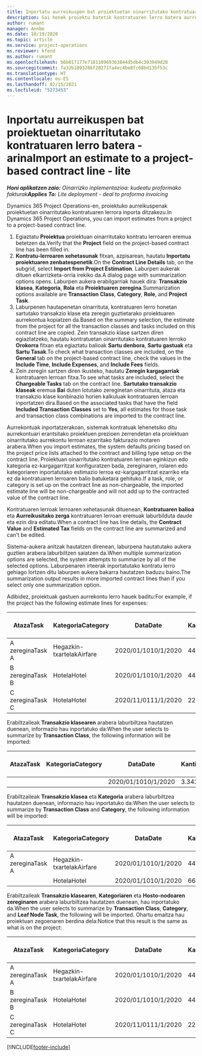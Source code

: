 ```yaml
---
title: Inportatu aurreikuspen bat proiektuetan oinarritutako kontratuaren lerro batera - arina
description: Gai honek proiektu batetik kontratuaren lerro batera aurreikuspenak finantza-inportatzeari buruzko informazioa eskaintzen du.
author: rumant
manager: Annbe
ms.date: 10/19/2020
ms.topic: article
ms.service: project-operations
ms.reviewer: kfend
ms.author: rumant
ms.openlocfilehash: b6b017177e718110969363844d5db4c393949d28
ms.sourcegitcommit: fa32b1893286f20271fa4ec4be8fc68bd135f53c
ms.translationtype: HT
ms.contentlocale: eu-ES
ms.lasthandoff: 02/15/2021
ms.locfileid: "5273453"
---
```

# <a name="import-an-estimate-to-a-project-based-contract-line---lite"></a><span data-ttu-id="f36d1-103">Inportatu aurreikuspen bat proiektuetan oinarritutako kontratuaren lerro batera - arina</span><span class="sxs-lookup"><span data-stu-id="f36d1-103">Import an estimate to a project-based contract line - lite</span></span>

<span data-ttu-id="f36d1-104">_**Honi aplikatzen zaio:** Oinarrizko inplementazioa: kudeatu proformako fakturak_</span><span class="sxs-lookup"><span data-stu-id="f36d1-104">_**Applies To:** Lite deployment - deal to proforma invoicing_</span></span>

<span data-ttu-id="f36d1-105">Dynamics 365 Project Operations-en, proiektuko aurreikuspenak proiektuetan oinarritutako kontratuaren lerrora inporta ditzakezu.</span><span class="sxs-lookup"><span data-stu-id="f36d1-105">In Dynamics 365 Project Operations, you can import estimates from a project to a project-based contract line.</span></span>

1. <span data-ttu-id="f36d1-106">Egiaztatu **Proiektua** proiektuan oinarritutako kontratu lerroaren eremua betetzen da.</span><span class="sxs-lookup"><span data-stu-id="f36d1-106">Verify that the **Project** field on the project-based contract line has been filled in.</span></span>
2. <span data-ttu-id="f36d1-107">**Kontratu-lerroaren xehetasunak** fitxan, azpisarean, hautatu **Inportatu proiektuaren zenbatespenetik**.</span><span class="sxs-lookup"><span data-stu-id="f36d1-107">On the **Contract Line Details** tab, on the subgrid, select **Import from Project Estimation**.</span></span> <span data-ttu-id="f36d1-108">Laburpen aukerak dituen elkarrizketa-orria irekiko da.</span><span class="sxs-lookup"><span data-stu-id="f36d1-108">A dialog page with summarization options opens.</span></span> <span data-ttu-id="f36d1-109">Laburpen aukera erabilgarriak hauek dira: **Transakzio klasea**, **Kategoria**, **Rola** eta **Proiektuaren zeregina**.</span><span class="sxs-lookup"><span data-stu-id="f36d1-109">Summarization options available are **Transaction Class**, **Category**, **Role**, and **Project Task**.</span></span>
3. <span data-ttu-id="f36d1-110">Laburpenen hautapenetan oinarrituta, kontratuaren lerro honetan sartutako transakzio klase eta zeregin guztietarako proiektuaren aurrekontua kopiatzen da.</span><span class="sxs-lookup"><span data-stu-id="f36d1-110">Based on the summary selection, the estimate from the project for all the transaction classes and tasks included on this contract line are copied.</span></span> <span data-ttu-id="f36d1-111">Zein transakzio klase sartzen diren egiaztatzeko, hautatu kontratuetan oinarritutako kontratuaren lerroko **Orokorra** fitxan eta egiaztatu balioak **Sartu denbora**, **Sartu gastuak** eta **Sartu Tasak**.</span><span class="sxs-lookup"><span data-stu-id="f36d1-111">To check what transaction classes are included, on the **General** tab on the project-based contract line, check the values in the **Include Time**, **Include Expenses**, and **Include Fees** fields.</span></span> 
4. <span data-ttu-id="f36d1-112">Zein zeregin sartzen diren ikusteko, hautatu **Zeregin kargagarriak** kontratuaren lerroan fitxa.</span><span class="sxs-lookup"><span data-stu-id="f36d1-112">To see what tasks are included, select the **Chargeable Tasks** tab on the contract line.</span></span> <span data-ttu-id="f36d1-113">**Sartutako transakzio klaseak** eremua **Bai** duten lotutako zereginetan oinarrituta, ataza eta transakzio klase konbinazio horien kalkuluak kontratuaren lerroan inportatzen dira.</span><span class="sxs-lookup"><span data-stu-id="f36d1-113">Based on the associated tasks that have the field **Included Transaction Classes** set to **Yes**, all estimates for those task and transaction class combinations are imported to the contract line.</span></span>

<span data-ttu-id="f36d1-114">Aurrekontuak inportatzerakoan, sistemak kontratuak lehenetsiko ditu aurrekontuari erantsitako proiektuen prezioen zerrendetan eta proiektuan oinarritutako aurrekontu lerroan ezarritako fakturazio motaren arabera.</span><span class="sxs-lookup"><span data-stu-id="f36d1-114">When you import estimates, the system defaults pricing based on the project price lists attached to the contract and billing type setup on the contract line.</span></span> <span data-ttu-id="f36d1-115">Proiektuan oinarritutako kontratuaren lerroan eginkizun edo kategoria ez-kargagarritzat konfiguratzen bada, zereginaren, rolaren edo kategoriaren inportatutako estimazio lerroa ez-kargagarritzat ezarriko eta ez da kontratuaren lerroaren balio batuketara gehituko.</span><span class="sxs-lookup"><span data-stu-id="f36d1-115">If a task, role, or category is set up on the contract line as non-chargeable, the imported estimate line will be non-chargeable and will not add up to the contracted value of the contract line.</span></span>

<span data-ttu-id="f36d1-116">Kontratuaren lerroak lerroaren xehetasunak dituenean, **Kontratuaren balioa** eta **Aurreikusitako zerga** kontratuaren lerroan eremuak laburbilduta daude eta ezin dira editatu.</span><span class="sxs-lookup"><span data-stu-id="f36d1-116">When a contract line has line details, the **Contract Value** and **Estimated Tax** fields on the contract line are summarized and can't be edited.</span></span>

<span data-ttu-id="f36d1-117">Sistema-aukera anitzak hautatzen direnean, laburpena hautatutako aukera guztien arabera laburbiltzen saiatzen da.</span><span class="sxs-lookup"><span data-stu-id="f36d1-117">When multiple summarization options are selected, the system attempts to summarize by all of the selected options.</span></span> <span data-ttu-id="f36d1-118">Laburpenaren irteerak inportatutako kontratu lerro gehiago lortzen ditu laburpen aukera bakarra hautatzen baduzu baino.</span><span class="sxs-lookup"><span data-stu-id="f36d1-118">The summarization output results in more imported contract lines than if you select only one summarization option.</span></span>

<span data-ttu-id="f36d1-119">Adibidez, proiektuak gastuen aurrekontu lerro hauek baditu:</span><span class="sxs-lookup"><span data-stu-id="f36d1-119">For example, if the project has the following estimate lines for expenses:</span></span>

| <span data-ttu-id="f36d1-120">Ataza</span><span class="sxs-lookup"><span data-stu-id="f36d1-120">Task</span></span> | <span data-ttu-id="f36d1-121">Kategoria</span><span class="sxs-lookup"><span data-stu-id="f36d1-121">Category</span></span> | <span data-ttu-id="f36d1-122">Data</span><span class="sxs-lookup"><span data-stu-id="f36d1-122">Date</span></span> | <span data-ttu-id="f36d1-123">Kantitatea</span><span class="sxs-lookup"><span data-stu-id="f36d1-123">Quantity</span></span> | <span data-ttu-id="f36d1-124">Unitate-prezioa</span><span class="sxs-lookup"><span data-stu-id="f36d1-124">Unit price</span></span> | <span data-ttu-id="f36d1-125">Kopurua</span><span class="sxs-lookup"><span data-stu-id="f36d1-125">Amount</span></span> |
| --- | --- | --- | --- | --- | --- |
| <span data-ttu-id="f36d1-126">A zeregina</span><span class="sxs-lookup"><span data-stu-id="f36d1-126">Task A</span></span> | <span data-ttu-id="f36d1-127">Hegazkin-txartelak</span><span class="sxs-lookup"><span data-stu-id="f36d1-127">Airfare</span></span> | <span data-ttu-id="f36d1-128">2020/01/10</span><span class="sxs-lookup"><span data-stu-id="f36d1-128">10/1/2020</span></span> | <span data-ttu-id="f36d1-129">4</span><span class="sxs-lookup"><span data-stu-id="f36d1-129">4</span></span> | <span data-ttu-id="f36d1-130">400</span><span class="sxs-lookup"><span data-stu-id="f36d1-130">400</span></span> | <span data-ttu-id="f36d1-131">1600</span><span class="sxs-lookup"><span data-stu-id="f36d1-131">1600</span></span> |
| <span data-ttu-id="f36d1-132">B zeregina</span><span class="sxs-lookup"><span data-stu-id="f36d1-132">Task B</span></span> | <span data-ttu-id="f36d1-133">Hotela</span><span class="sxs-lookup"><span data-stu-id="f36d1-133">Hotel</span></span> | <span data-ttu-id="f36d1-134">2020/01/10</span><span class="sxs-lookup"><span data-stu-id="f36d1-134">10/1/2020</span></span> | <span data-ttu-id="f36d1-135">4</span><span class="sxs-lookup"><span data-stu-id="f36d1-135">4</span></span> | <span data-ttu-id="f36d1-136">200</span><span class="sxs-lookup"><span data-stu-id="f36d1-136">200</span></span> | <span data-ttu-id="f36d1-137">800</span><span class="sxs-lookup"><span data-stu-id="f36d1-137">800</span></span> |
| <span data-ttu-id="f36d1-138">C zeregina</span><span class="sxs-lookup"><span data-stu-id="f36d1-138">Task C</span></span> | <span data-ttu-id="f36d1-139">Hotela</span><span class="sxs-lookup"><span data-stu-id="f36d1-139">Hotel</span></span> | <span data-ttu-id="f36d1-140">2020/11/01</span><span class="sxs-lookup"><span data-stu-id="f36d1-140">11/1/2020</span></span> | <span data-ttu-id="f36d1-141">2</span><span class="sxs-lookup"><span data-stu-id="f36d1-141">2</span></span> | <span data-ttu-id="f36d1-142">200</span><span class="sxs-lookup"><span data-stu-id="f36d1-142">200</span></span> | <span data-ttu-id="f36d1-143">400</span><span class="sxs-lookup"><span data-stu-id="f36d1-143">400</span></span> |

<span data-ttu-id="f36d1-144">Erabiltzaileak **Transakzio klasearen** arabera laburbiltzea hautatzen duenean, informazio hau inportatuko da:</span><span class="sxs-lookup"><span data-stu-id="f36d1-144">When the user selects to summarize by **Transaction Class**, the following information will be imported:</span></span>

| <span data-ttu-id="f36d1-145">Ataza</span><span class="sxs-lookup"><span data-stu-id="f36d1-145">Task</span></span> | <span data-ttu-id="f36d1-146">Kategoria</span><span class="sxs-lookup"><span data-stu-id="f36d1-146">Category</span></span> | <span data-ttu-id="f36d1-147">Data</span><span class="sxs-lookup"><span data-stu-id="f36d1-147">Date</span></span> | <span data-ttu-id="f36d1-148">Kantitatea</span><span class="sxs-lookup"><span data-stu-id="f36d1-148">Quantity</span></span> | <span data-ttu-id="f36d1-149">Unitate-prezioa</span><span class="sxs-lookup"><span data-stu-id="f36d1-149">Unit price</span></span> | <span data-ttu-id="f36d1-150">Kopurua</span><span class="sxs-lookup"><span data-stu-id="f36d1-150">Amount</span></span> |
| --- | --- | --- | --- | --- | --- |
| &nbsp; | &nbsp; | <span data-ttu-id="f36d1-151">2020/01/10</span><span class="sxs-lookup"><span data-stu-id="f36d1-151">10/1/2020</span></span> | <span data-ttu-id="f36d1-152">3.34</span><span class="sxs-lookup"><span data-stu-id="f36d1-152">3.34</span></span> | <span data-ttu-id="f36d1-153">840</span><span class="sxs-lookup"><span data-stu-id="f36d1-153">840</span></span> | <span data-ttu-id="f36d1-154">2800</span><span class="sxs-lookup"><span data-stu-id="f36d1-154">2800</span></span> |

<span data-ttu-id="f36d1-155">Erabiltzaileak **Transakzio klasea** eta **Kategoria** arabera laburbiltzea hautatzen duenean, informazio hau inportatuko da:</span><span class="sxs-lookup"><span data-stu-id="f36d1-155">When the user selects to summarize by **Transaction Class** and **Category**, the following information will be imported:</span></span>

| <span data-ttu-id="f36d1-156">Ataza</span><span class="sxs-lookup"><span data-stu-id="f36d1-156">Task</span></span> | <span data-ttu-id="f36d1-157">Kategoria</span><span class="sxs-lookup"><span data-stu-id="f36d1-157">Category</span></span> | <span data-ttu-id="f36d1-158">Data</span><span class="sxs-lookup"><span data-stu-id="f36d1-158">Date</span></span> | <span data-ttu-id="f36d1-159">Kantitatea</span><span class="sxs-lookup"><span data-stu-id="f36d1-159">Quantity</span></span> | <span data-ttu-id="f36d1-160">Unitate-prezioa</span><span class="sxs-lookup"><span data-stu-id="f36d1-160">Unit price</span></span> | <span data-ttu-id="f36d1-161">Kopurua</span><span class="sxs-lookup"><span data-stu-id="f36d1-161">Amount</span></span> |
| --- | --- | --- | --- | --- | --- |
| <span data-ttu-id="f36d1-162">A zeregina</span><span class="sxs-lookup"><span data-stu-id="f36d1-162">Task A</span></span> | <span data-ttu-id="f36d1-163">Hegazkin-txartelak</span><span class="sxs-lookup"><span data-stu-id="f36d1-163">Airfare</span></span> | <span data-ttu-id="f36d1-164">2020/01/10</span><span class="sxs-lookup"><span data-stu-id="f36d1-164">10/1/2020</span></span> | <span data-ttu-id="f36d1-165">4</span><span class="sxs-lookup"><span data-stu-id="f36d1-165">4</span></span> | <span data-ttu-id="f36d1-166">400</span><span class="sxs-lookup"><span data-stu-id="f36d1-166">400</span></span> | <span data-ttu-id="f36d1-167">1600</span><span class="sxs-lookup"><span data-stu-id="f36d1-167">1600</span></span> |
| &nbsp;| <span data-ttu-id="f36d1-168">Hotela</span><span class="sxs-lookup"><span data-stu-id="f36d1-168">Hotel</span></span> | <span data-ttu-id="f36d1-169">2020/01/10</span><span class="sxs-lookup"><span data-stu-id="f36d1-169">10/1/2020</span></span> | <span data-ttu-id="f36d1-170">6</span><span class="sxs-lookup"><span data-stu-id="f36d1-170">6</span></span> | <span data-ttu-id="f36d1-171">200</span><span class="sxs-lookup"><span data-stu-id="f36d1-171">200</span></span> | <span data-ttu-id="f36d1-172">1200</span><span class="sxs-lookup"><span data-stu-id="f36d1-172">1200</span></span> |

<span data-ttu-id="f36d1-173">Erabiltzaileak **Transakzio klasearen**, **Kategoriaren** eta **Hosto-nodoaren zereginaren** arabera laburbiltzea hautatzen duenean, hau inportatuko da.</span><span class="sxs-lookup"><span data-stu-id="f36d1-173">When the user selects to summarize by **Transaction Class**, **Category**, and **Leaf Node Task**, the following will be imported.</span></span> <span data-ttu-id="f36d1-174">Ohartu emaitza hau proiektuan zegoenaren berdina dela:</span><span class="sxs-lookup"><span data-stu-id="f36d1-174">Notice that this result is the same as what is on the project:</span></span>

| <span data-ttu-id="f36d1-175">Ataza</span><span class="sxs-lookup"><span data-stu-id="f36d1-175">Task</span></span> | <span data-ttu-id="f36d1-176">Kategoria</span><span class="sxs-lookup"><span data-stu-id="f36d1-176">Category</span></span> | <span data-ttu-id="f36d1-177">Data</span><span class="sxs-lookup"><span data-stu-id="f36d1-177">Date</span></span> | <span data-ttu-id="f36d1-178">Kantitatea</span><span class="sxs-lookup"><span data-stu-id="f36d1-178">Quantity</span></span> | <span data-ttu-id="f36d1-179">Unitate-prezioa</span><span class="sxs-lookup"><span data-stu-id="f36d1-179">Unit price</span></span> | <span data-ttu-id="f36d1-180">Kopurua</span><span class="sxs-lookup"><span data-stu-id="f36d1-180">Amount</span></span> |
| --- | --- | --- | --- | --- | --- |
| <span data-ttu-id="f36d1-181">A zeregina</span><span class="sxs-lookup"><span data-stu-id="f36d1-181">Task A</span></span> | <span data-ttu-id="f36d1-182">Hegazkin-txartelak</span><span class="sxs-lookup"><span data-stu-id="f36d1-182">Airfare</span></span> | <span data-ttu-id="f36d1-183">2020/01/10</span><span class="sxs-lookup"><span data-stu-id="f36d1-183">10/1/2020</span></span> | <span data-ttu-id="f36d1-184">4</span><span class="sxs-lookup"><span data-stu-id="f36d1-184">4</span></span> | <span data-ttu-id="f36d1-185">400</span><span class="sxs-lookup"><span data-stu-id="f36d1-185">400</span></span> | <span data-ttu-id="f36d1-186">1600</span><span class="sxs-lookup"><span data-stu-id="f36d1-186">1600</span></span> |
| <span data-ttu-id="f36d1-187">B zeregina</span><span class="sxs-lookup"><span data-stu-id="f36d1-187">Task B</span></span> | <span data-ttu-id="f36d1-188">Hotela</span><span class="sxs-lookup"><span data-stu-id="f36d1-188">Hotel</span></span> | <span data-ttu-id="f36d1-189">2020/01/10</span><span class="sxs-lookup"><span data-stu-id="f36d1-189">10/1/2020</span></span> | <span data-ttu-id="f36d1-190">4</span><span class="sxs-lookup"><span data-stu-id="f36d1-190">4</span></span> | <span data-ttu-id="f36d1-191">200</span><span class="sxs-lookup"><span data-stu-id="f36d1-191">200</span></span> | <span data-ttu-id="f36d1-192">800</span><span class="sxs-lookup"><span data-stu-id="f36d1-192">800</span></span> |
| <span data-ttu-id="f36d1-193">C zeregina</span><span class="sxs-lookup"><span data-stu-id="f36d1-193">Task C</span></span> | <span data-ttu-id="f36d1-194">Hotela</span><span class="sxs-lookup"><span data-stu-id="f36d1-194">Hotel</span></span> | <span data-ttu-id="f36d1-195">2020/11/01</span><span class="sxs-lookup"><span data-stu-id="f36d1-195">11/1/2020</span></span> | <span data-ttu-id="f36d1-196">2</span><span class="sxs-lookup"><span data-stu-id="f36d1-196">2</span></span> | <span data-ttu-id="f36d1-197">200</span><span class="sxs-lookup"><span data-stu-id="f36d1-197">200</span></span> | <span data-ttu-id="f36d1-198">400</span><span class="sxs-lookup"><span data-stu-id="f36d1-198">400</span></span> |


[!INCLUDE[footer-include](../../includes/footer-banner.md)]